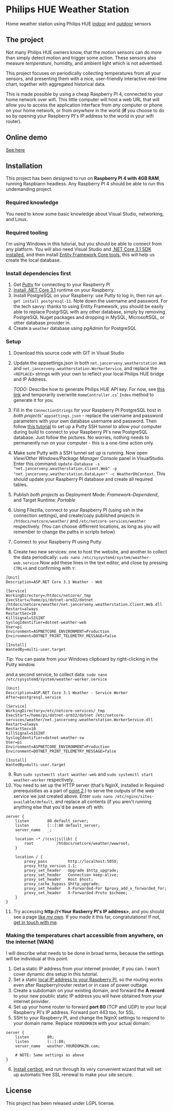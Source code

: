 
# Philips HUE Weather Station
Home weather station using Philips HUE [indoor](https://www2.meethue.com/en-us/p/hue-motion-sensor/046677473389) and [outdoor](https://www2.meethue.com/en-us/p/hue-outdoor-sensor/046677541736) sensors

## The project
Not many Philips HUE owners know, that the motion sensors can do *more* than simply detect motion and trigger some action. These sensors also measure *temperature*, humidity, and ambient light which is not advertised.

This project focuses on periodically collecting temperatures from all your sensors, and presenting them with a nice, user-friendly interactive real-time chart, together with aggregated historical data.

This is made possible by using a cheap Raspberry PI 4, connected to your home network over wifi. This little computer will host a web URL that will allow you to access the application interface from *any* computer or phone on your home network, or from *anywhere* in the world (**if** you choose to do so by opening your Raspberry PI's IP address to the world in your wifi router).

## Online demo
[See here](https://weather.jancerveny.net) 

## Installation
This project has been designed to run on **Raspberry PI 4 with 4GB RAM**, running Raspbiann headless. Any Raspberry PI 4 should be able to run this undemanding project.

### Required knowledge
You need to know some basic knowledge about Visual Studio, networking, and Linux.

### Required tooling
I'm using Windows in this tutorial, but you should be able to connect from any platform. You will also need Visual Studio and [.NET Core 3.1 SDK installed](https://dotnet.microsoft.com/download), and then install [Entity Framework Core tools](https://docs.microsoft.com/en-us/ef/core/miscellaneous/cli/dotnet), this will  help us create the local database.

### Install dependencies first
1. Get [Putty](https://www.putty.org/) for connecting to your Raspberry PI
2. <a name="netcoreruntimeinstall"></a>[Install .NET Core 3.1](https://edi.wang/post/2019/9/29/setup-net-core-30-runtime-and-sdk-on-raspberry-pi-4) runtime on your Raspberry.
3. Install PostgreSQL on your Raspberry: use Putty to log in, then run `apt-get install postgresql-11`. Note down the username and password. For the tech savvy: thanks to using Entity Framework, you should be easily able to replace PostgrSQL with any other database, simply by removing PostgreSQL Nuget packages and dropping in MySQL, MicrosoftSQL, or other database provider in.
4. Create a `weather` database using *pgAdmin* for PostgreSQL

### Setup
1. Download this source code with GIT in Visual Studio
2. Update the appsettings.json in both `net.jancerveny.weatherstation.Web` and `net.jancerveny.weatherstation.WorkerService`, and replace the `<REPLACE>` strings with your own to reflect your local Philips HUE bridge and IP Address. 

   *TODO:* Describe how to generate Philips HUE API key. For now, see [this link](https://github.com/Q42/Q42.HueApi#bridge) and temporarily overwrite `HomeController.cs`' `Index` method to generate it for you. 

3. Fill in the `ConnectionStrings` for your Raspberry PI PostgreSQL host in *both projects'* `appsettings.json` - replace the username and password parameters with your own database username and password. Then follow [this tutorial](http://www.postgresonline.com/journal/archives/38-PuTTY-for-SSH-Tunneling-to-PostgreSQL-Server.html) to set up a Putty SSH tunnel to allow your computer during build to connect to your Raspberry PI's new PostgreSQL database. Just follow the pictures. No worries, nothing needs to permanently run on your computer - this is a one-time action only.
4. Make sure Putty with a SSH tunnel set up is running. Now open *View/Other Windows/Package Manager Console* panel in VisualStudio. Enter this command: `Update-Database -s "net.jancerveny.weatherstation.Client.Web" -p "net.jancerveny.weatherstation.DataLayer" -c WeatherDbContext`. This should update your Raspberry PI database and create all required tables.
5. Publish *both projects* as Deployment Mode: *Framework-Dependend*, and Target Runtime: *Portable*
6. Using Filezilla, connect to your Raspberry PI (using ssh in the connection settings), and create/copy published projects in `/htdocs/netcore/weather/` and `/etc/netcore-services/weather` respectively. (You can choose differrent locations, as long as you will remember to change the paths in scripts below)
7. Connect to your Raspberry PI using Putty
8. Create two new services: one to host the website, and another to collect the data periodically:
`sudo nano /etc/sysystemd/system/weather-web.service`
Now add these lines in the text editor, and close by pressing `CTRL+X` and confirming with `Y`: 
```
[Unit]
Description=ASP.NET Core 3.1 Weather - Web

[Service]
WorkingDirectory=/htdocs/netcore/_tmp
ExecStart=/home/pi/dotnet-arm32/dotnet /htdocs/netcore/weather/net.jancerveny.weatherstation.Client.Web.dll
Restart=always
RestartSec=10
KillSignal=SIGINT
SyslogIdentifier=dotnet-weather-web
User=pi
Environment=ASPNETCORE_ENVIRONMENT=Production
Environment=DOTNET_PRINT_TELEMETRY_MESSAGE=false

[Install]
WantedBy=multi-user.target

```
*Tip:* You can paste from your Windows clipboard by right-clicking in the Putty window.

and a second service, to collect data:
`sudo nano /etc/sysystemd/system/weather-worker.service`
```
[Unit]
Description=ASP.NET Core 3.1 Weather - Service Worker
After=postgresql.service

[Service]
WorkingDirectory=/etc/netcore-services/_tmp
ExecStart=/home/pi/dotnet-arm32/dotnet /etc/netcore-services/weather/net.jancerveny.weatherstation.WorkerService.dll
Restart=always
RestartSec=10
KillSignal=SIGINT
SyslogIdentifier=dotnet-weather-sw
User=pi
Environment=ASPNETCORE_ENVIRONMENT=Production
Environment=DOTNET_PRINT_TELEMETRY_MESSAGE=false

[Install]
WantedBy=multi-user.target
```
9. Run `sudo systemctl start weather-web` and `sudo systemctl start weather-worker` respectively.
10. You need to  set up the HTTP server (that's NginX, installed in Required prerequisities as a part of [point 2](#netcoreruntimeinstall).) to serve the outputs of the web service we just created above. Enter `sudo nano /etc/nginx/sites-available/default`, and replace all contents (if you aren't running anything else that you'd be aware of) with:
```
server {
    listen        80 default_server;
    listen        [::]:80 default_server;
    server_name   _;

	location ~* /(css|js|lib) {
        root          /htdocs/netcore/weather/wwwroot;
    }
    
	location / {
        proxy_pass         http://localhost:5050;
        proxy_http_version 1.1;
        proxy_set_header   Upgrade $http_upgrade;
        proxy_set_header   Connection keep-alive;
        proxy_set_header   Host $host;
        proxy_cache_bypass $http_upgrade;
        proxy_set_header   X-Forwarded-For $proxy_add_x_forwarded_for;
        proxy_set_header   X-Forwarded-Proto $scheme;
    }
}
```
11. Try accessing **http://<Your Rasberry PI's IP address>**, and you should see a page [like my own](https://weather.jancerveny.net). If you made it this far, congratulations! If not, [get in touch with me](https://www.jancerveny.net).

### Making the temperatures chart accessible from anywhere, on the internet (WAN)
I will describe what needs to be done in broad terms, because the settings will be individual at this point.
1. Get a static IP address from your internet provider, if you can. I won't cover dynamic dns setup in this tutorial.
2. Set a static [local IP address to your Raspberry PI](https://thepihut.com/blogs/raspberry-pi-tutorials/how-to-give-your-raspberry-pi-a-static-ip-address-update), so the routing works even after Raspberry/router restart  or in case of power outtage.
3. Create a subdomain on your existing domain, and forward the **A record** to your new poublic static IP address you will have obtained from your internet provider.
4. Set up your home router to forward **port 80** (TCP and UDP) to your local Raspberry PI's IP address. Forward port 443 too, for SSL.
5. SSH to your Raspberry PI, and change the NginX settings to respond to your domain name. Replace `YOURDOMAIN` with your actual domain:
```
server {
    listen        80;
    listen        [::]:80;
    server_name   weather.YOURDOMAIN.com;
    
	# NOTE: Same settings as above
}
```
6. [Install certbot](https://certbot.eff.org/lets-encrypt/debianbuster-nginx), and run through its very convenient wizard that will set up automatic free SSL renewal to make your site secure.

## License
This project has been released under LGPL license.